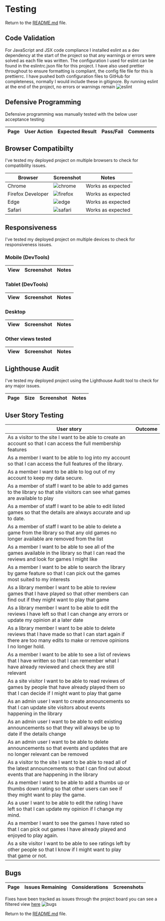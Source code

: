 # Testing

Return to the [README.md](README.md) file.

## Code Validation

For JavaScript and JSX code compliance I installed eslint as a dev dependency at the start of the project so that any warnings or errors were solved as each file was written. The configuration I used for eslint can be found in the eslintrc.json file for this project. I have also used prettier throughout to ensure formatting is compliant, the config file file for this is prettierrc. I have pushed both configuration files to GitHub for completeness, normally I would include these in gitignore. By running eslint at the end of the project, no errors or warnings remain
![eslint](/Documentation/Testing/eslint.png)

## Defensive Programming

Defensive programming was manually tested with the below user acceptance testing:

| Page | User Action | Expected Result | Pass/Fail | Comments |
| --- | --- | --- | --- | --- |


## Browser Compatibilty

I've tested my deployed project on multiple browsers to check for compatibility issues.

| Browser | Screenshot | Notes |
| --- | --- | --- |
| Chrome | ![chrome](/Documentation/Testing/chrome.png) | Works as expected |
| Firefox Developer | ![firefox](/Documentation/Testing/firefox.png) | Works as expected |
| Edge | ![edge](/Documentation/Testing/edge.png) | Works as expected |
| Safari | ![safari](/Documentation/Testing/safari.jpg) | Works as expected |

## Responsiveness

I've tested my deployed project on multiple devices to check for responsiveness issues.

### Mobile (DevTools)

| View | Screenshot | Notes |
| --- | --- | --- |

### Tablet (DevTools)

| View | Screenshot | Notes |
| --- | --- | --- |

### Desktop

| View | Screenshot | Notes |
| --- | --- | --- |

### Other views tested

| View | Screenshot | Notes |
| --- | --- | --- |

## Lighthouse Audit

I've tested my deployed project using the Lighthouse Audit tool to check for any major issues.

| Page | Size | Screenshot | Notes |
| --- | --- | --- | --- |

## User Story Testing

| User story | Outcome |
| ---------- | ------- |
| As a visitor to the site I want to be able to create an account so that I can access the full membership features |  |
| As a member I want to be able to log into my account so that I can access the full features of the library. |  |
| As a member I want to be able to log out of my account to keep my data secure. |  |
| As a member of staff I want to be able to add games to the library so that site visitors can see what games are available to play |  |
| As a member of staff I want to be able to edit listed games so that the details are always accurate and up to date. |  |
| As a member of staff I want to be able to delete a game from the library so that any old games no longer available are removed from the list |  |
| As a member I want to be able to see all of the games available in the library so that I can read the reviews and look for games I might like |  |
| As a member I want to be able to search the library by game feature so that I can pick out the games most suited to my interests |  |
| As a library member I want to be able to review games that I have played so that other members can find out if they might want to play that game |  |
| As a library member I want to be able to edit the reviews I have left so that I can change any errors or update my opinion at a later date |  |
| As a library member I want to be able to delete reviews that I have made so that I can start again if there are too many edits to make or remove opinions I no longer hold. |  |
| As a member I want to be able to see a list of reviews that I have written so that I can remember what I have already reviewed and check they are still relevant |  |
| As a site visitor I want to be able to read reviews of games by people that have already played them so that I can decide if I might want to play that game |  |
| As an admin user I want to create announcements so that I can update site visitors about events happening in the library |  |
| As an admin user I want to be able to edit existing announcements so that they will always be up to date if the details change |  |
| As an admin user I want to be able to delete announcements so that events and updates that are no longer relevant can be removed |  |
| As a visitor to the site I want to be able to read all of the latest announcements so that I can find out about events that are happening in the library |  |
| As a member I want to be able to add a thumbs up or thumbs down rating so that other users can see if they might want to play the game. |  |
| As a user I want to be able to edit the rating I have left so that I can update my opinion if I change my mind. |  |
| As a member I want to see the games I have rated so that I can pick out games I have already played and enjoyed to play again. |  |
| As a site visitor I want to be able to see ratings left by other people so that I know if I might want to play that game or not. |  |

## Bugs

| Page | Issues Remaining | Considerations | Screenshots |
| --- | --- | --- | --- |

Fixes have been tracked as issues through the project board you can see a filtered view [here](https://github.com/users/ccp84/projects/5/views/1?filterQuery=bug)
![bugs](/Documentation/Testing/bugs.png)

Return to the [README.md](README.md) file.